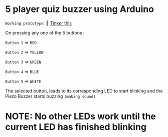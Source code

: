 # 5 player quiz buzzer using Arduino
`Working prototype`: 🔗 [Tinker this](https://www.tinkercad.com/things/8ZRHmhHDFEg?sharecode=L5AYspVZV_MCIqql2v_Jkn6_4cMVu930idI9_kTZSSo)


On pressing any one of the 5 buttons :

`Button 1` => `RED`

`Button 2` => `YELLOW`

`Button 3` => `GREEN`

`Button 4` => `BLUE`

`Button 5` => `WHITE`
 
 
The selected button, leads to its corresponding LED to start blinking and the Piezo Buzzer starts buzzing `(making sound)` 
 
# NOTE: No other LEDs work until the current LED has finished blinking 
 
